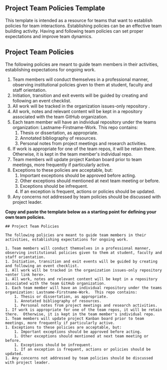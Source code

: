 ## Project Team Policies Template

This template is intended as a resource for teams that want to establish policies for team interactions.  Establishing policies can be an effective team building activity.  Having and following team policies can set proper expectations and improve team dynamics.

## Project Team Policies

The following policies are meant to guide team members in their activities, establishing expectations for ongoing work.

1. Team members will conduct themselves in a professional manner, observing institutional policies given to them at student, faculty and staff orientation.
1. Initiation, transition and exit events will be guided by creating and following an event checklist.
1. All work will be tracked in the organization issues-only repository <enter link here>.
1. All work, notes and relevant content will be kept in a repository associated with the team GitHub organization.  
1. Each team member will have an individual repository under the teams organization: Lastname-Firstname-Work.  This repo contains:
    1. Thesis or dissertation, as appropriate.
    1. Annotated bibliography of resources.
    1. Personal notes from project meetings and research activities.
1. If work is appropriate for one of the team repos, it will be retain there.  Otherwise, it is kept in the team member's individual repo.
1. Team members will update project Kanban board prior to team meetings, more frequently if particularly active.
1. Exceptions to these policies are acceptable, but:
    1. Important exceptions should be approved before acting.
    1. Other exceptions should mentioned at next team meeting or before.
    1. Exceptions should be infrequent. 
    1. If an exception is frequent, actions or policies should be updated.
1. Any concerns not addressed by team policies should be discussed with project leader.


**Copy and paste the template below as a starting point for defining your own team policies.**
```
## Project Team Policies

The following policies are meant to guide team members in their activities, establishing expectations for ongoing work.

1. Team members will conduct themselves in a professional manner, observing institutional policies given to them at student, faculty and staff orientation.
1. Initiation, transition and exit events will be guided by creating and following an event checklist.
1. All work will be tracked in the organization issues-only repository <enter link here>.
1. All work, notes and relevant content will be kept in a repository associated with the team GitHub organization.  
1. Each team member will have an individual repository under the teams organization: Lastname-Firstname-Work.  This repo contains:
    1. Thesis or dissertation, as appropriate.
    1. Annotated bibliography of resources.
    1. Personal notes from project meetings and research activities.
1. If work is appropriate for one of the team repos, it will be retain there.  Otherwise, it is kept in the team member's individual repo.
1. Team members will update project Kanban board prior to team meetings, more frequently if particularly active.
1. Exceptions to these policies are acceptable, but:
    1. Important exceptions should be approved before acting.
    1. Other exceptions should mentioned at next team meeting or before.
    1. Exceptions should be infrequent. 
    1. If an exception is frequent, actions or policies should be updated.
1. Any concerns not addressed by team policies should be discussed with project leader.
```
